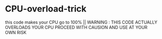 # CPU-overload-trick
this code makes your CPU go to 100% || WARNING : THIS CODE ACTUALLY OVERLOADS YOUR CPU PROCEED WITH CAUSION AND USE AT YOUR OWN RISK
